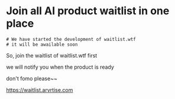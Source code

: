 # Join all AI product waitlist in one place
```
# We have started the development of waitlist.wtf
# it will be awailable soon
```
So, join the waitlist of waitlist.wtf first

we will notify you when the product is ready

don't fomo please~~

https://waitlist.arvrtise.com
